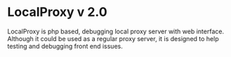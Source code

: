 LocalProxy v 2.0
===============================================

LocalProxy is php based, debugging local proxy server with web interface. Although it could be used as a regular proxy server, it is designed to help testing and debugging front end issues.

